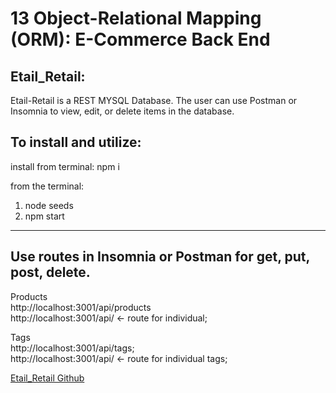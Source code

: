 # 13 Object-Relational Mapping (ORM): E-Commerce Back End

## Etail_Retail:

Etail-Retail is a REST MYSQL Database.
The user can use Postman or Insomnia to view, edit, or delete items in the database. 

## To install and utilize:
install from terminal: npm i 

from the terminal:
1) node seeds
2) npm start
- - - - - - - - - - - - - - - - - - - - - - - - - - - - - - - - - - - - - - - - - - - - - - - - - - - - - - - - - - - - - - - - - - - - - - - - - - - - - - - - - - - - - - - - - - 

## Use routes in Insomnia or Postman for get, put, post, delete.

Products <br>
http://localhost:3001/api/products <br>
http://localhost:3001/api/  <- route for individual; <br>

Tags<br>
http://localhost:3001/api/tags; <br>
http://localhost:3001/api/  <- route for individual tags; <br>



<a href="https://github.com/ward438/Etail_Retail">Etail_Retail Github</a>


